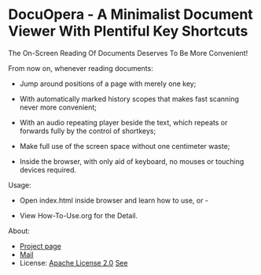 # DocuOpera - A Minimalist Document Viewer With Plentiful Key Shortcuts

The On-Screen Reading Of Documents Deserves To Be More Convenient!

From now on, whenever reading documents:

* Jump around positions of a page with merely one key;

* With automatically marked history scopes that makes fast scanning never more convenient;

* With an audio repeating player beside the text, which repeats or forwards fully by the control of shortkeys;

* Make full use of the screen space  without one centimeter waste;

* Inside the browser, with only aid of keyboard, no mouses or touching devices required.

Usage:

* Open index.html inside browser and learn how to use, or -

* View How-To-Use.org for the Detail.

About:

* [Project page](https://github.com/fulgenssequar/docuOpera/)
* [Mail](mailto:guolh2013@hotmail.com/)
* License: [Apache License 2.0](http://www.apache.org/licenses/LICENSE-2.0)
[See](LICENSE)